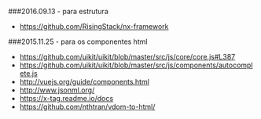 

###2016.09.13 - para estrutura
- https://github.com/RisingStack/nx-framework



###2015.11.25 - para os componentes html

- https://github.com/uikit/uikit/blob/master/src/js/core/core.js#L387
- https://github.com/uikit/uikit/blob/master/src/js/components/autocomplete.js
- http://vuejs.org/guide/components.html
- http://www.jsonml.org/
- https://x-tag.readme.io/docs
- https://github.com/nthtran/vdom-to-html/


